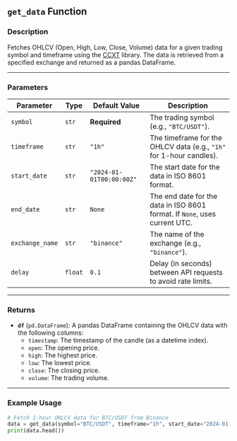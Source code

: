 ## `get_data` Function

### Description
Fetches OHLCV (Open, High, Low, Close, Volume) data for a given trading symbol and timeframe using the [CCXT](https://github.com/ccxt/ccxt) library. The data is retrieved from a specified exchange and returned as a pandas DataFrame.

---

### Parameters
| Parameter        | Type      | Default Value           | Description                                                                 |
|------------------|-----------|-------------------------|-----------------------------------------------------------------------------|
| `symbol`         | `str`     | **Required**            | The trading symbol (e.g., `"BTC/USDT"`).                                    |
| `timeframe`      | `str`     | `"1h"`                  | The timeframe for the OHLCV data (e.g., `"1h"` for 1-hour candles).         |
| `start_date`     | `str`     | `"2024-01-01T00:00:00Z"`| The start date for the data in ISO 8601 format.                             |
| `end_date`       | `str`     | `None`                  | The end date for the data in ISO 8601 format. If `None`, uses current UTC.  |
| `exchange_name`  | `str`     | `"binance"`             | The name of the exchange (e.g., `"binance"`).                               |
| `delay`          | `float`   | `0.1`                   | Delay (in seconds) between API requests to avoid rate limits.               |

---

### Returns
- **`df`** (`pd.DataFrame`): A pandas DataFrame containing the OHLCV data with the following columns:
  - `timestamp`: The timestamp of the candle (as a datetime index).
  - `open`: The opening price.
  - `high`: The highest price.
  - `low`: The lowest price.
  - `close`: The closing price.
  - `volume`: The trading volume.

---

### Example Usage
```python
# Fetch 1-hour OHLCV data for BTC/USDT from Binance
data = get_data(symbol="BTC/USDT", timeframe="1h", start_date="2024-01-01T00:00:00Z")
print(data.head())
